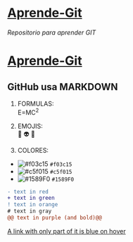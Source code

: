 
# [Aprende-Git](https://github.com/oscarnmori/Aprende-Git/blob/master/README.md "")
*Repositorio para aprender GIT*

# [Aprende-Git](https://#url "")


## GitHub usa MARKDOWN

1. FORMULAS:  
E=MC<sup>2</sup> 

2. EMOJIS:  
:older_man:
:alien:
:rainbow:

3. COLORES:  
- ![#f03c15](https://via.placeholder.com/15/f03c15/000000?text=+) `#f03c15`
- ![#c5f015](https://via.placeholder.com/15/c5f015/000000?text=+) `#c5f015`
- ![#1589F0](https://via.placeholder.com/15/1589F0/000000?text=+) `#1589F0`

```diff
- text in red
+ text in green
! text in orange
# text in gray
@@ text in purple (and bold)@@
```

<a class="text-gray-dark no-underline" href="#url">
  A link with only part of it is blue on hover
</a>


